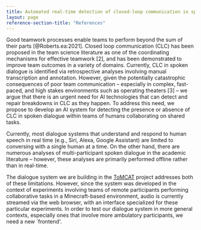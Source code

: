 ```yaml
---
title: Automated real-time detection of closed-loop communication in spoken dialogue
layout: page
reference-section-title: "References"
---
```


Good teamwork processes enable teams to perform beyond the sum of their parts
[@Roberts.ea:2021]. Closed loop communication (CLC) has been proposed in the team science
literature as one of the coordinating mechanisms for effective teamwork [2],
and has been demonstrated to improve team outcomes in a variety of domains.
Currently, CLC in spoken dialogue is identified via retrospective analyses
involving manual transcription and annotation. However, given the potentially
catastrophic consequences of poor team communication – especially in complex,
fast-paced, and high stakes environments such as operating theaters [3] – we
argue that there is an urgent need for AI technologies that can detect and
repair breakdowns in CLC as they happen. To address this need, we propose to
develop an AI system for detecting the presence or absence of CLC in spoken
dialogue within teams of humans collaborating on shared tasks.

Currently, most dialogue systems that understand and respond to human speech in
real time (e.g., Siri, Alexa, Google Assistant) are limited to conversing with
a single human at a time. On the other hand, there are numerous analyses of
multi-participant spoken dialogue in the academic literature – however, these
analyses are primarily performed offline rather than in real-time.

The dialogue system we are building in the
[ToMCAT](https://ml4ai.github.io/tomcat) project addresses both of these
limitations. However, since the system was developed in the context of
experiments involving teams of remote participants performing collaborative
tasks in a Minecraft-based environment, audio is currently streamed via the web
browser, with an interface specialized for these particular experiments. In
order to test our dialogue system in more general contexts, especially ones
that involve more ambulatory participants, we need a new `frontend'.

